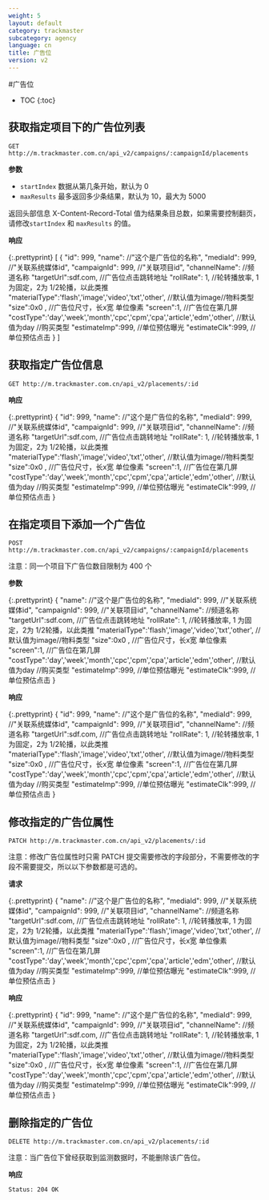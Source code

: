 ```yaml
---
weight: 5
layout: default
category: trackmaster
subcategory: agency
language: cn
title: 广告位
version: v2
---
```


#广告位

* TOC
{:toc}

## 获取指定项目下的广告位列表

    GET http://m.trackmaster.com.cn/api_v2/campaigns/:campaignId/placements

**参数**

* `startIndex` 数据从第几条开始，默认为 0
* `maxResults` 最多返回多少条结果，默认为 10，最大为 5000

返回头部信息 X-Content-Record-Total 值为结果条目总数，如果需要控制翻页，请修改`startIndex` 和 `maxResults` 的值。

**响应**

{:.prettyprint}
    [
        {
        "id": 999,
        "name": //"这个是广告位的名称",
        "mediaId": 999, //"关联系统媒体id",
        "campaignId": 999, //"关联项目id",
        "channelName": //频道名称
        "targetUrl":sdf.com, //广告位点击跳转地址
        "rollRate": 1, //轮转播放率, 1 为固定，2为 1/2轮播，以此类推
        "materialType":'flash','image','video','txt','other', //默认值为image//物料类型
        "size":0x0 , //广告位尺寸，长x宽 单位像素
        "screen":1, //广告位在第几屏
        "costType":'day','week','month','cpc','cpm','cpa','article','edm','other', //默认值为day //购买类型
        "estimateImp":999, //单位预估曝光
        "estimateClk":999, //单位预估点击
        }
    ]


## 获取指定广告位信息

    GET http://m.trackmaster.com.cn/api_v2/placements/:id

**响应**

{:.prettyprint}
        {
        "id": 999,
        "name": //"这个是广告位的名称",
        "mediaId": 999, //"关联系统媒体id",
        "campaignId": 999, //"关联项目id",
        "channelName": //频道名称
        "targetUrl":sdf.com, //广告位点击跳转地址
        "rollRate": 1, //轮转播放率, 1 为固定，2为 1/2轮播，以此类推
        "materialType":'flash','image','video','txt','other', //默认值为image//物料类型
        "size":0x0 , //广告位尺寸，长x宽 单位像素
        "screen":1, //广告位在第几屏
        "costType":'day','week','month','cpc','cpm','cpa','article','edm','other', //默认值为day //购买类型
        "estimateImp":999, //单位预估曝光
        "estimateClk":999, //单位预估点击
        }
    
## 在指定项目下添加一个广告位

    POST http://m.trackmaster.com.cn/api_v2/campaigns/:campaignId/placements

注意：同一个项目下广告位数目限制为 400 个

**参数**

{:.prettyprint}
        {
        "name": //"这个是广告位的名称",
        "mediaId": 999, //"关联系统媒体id",
        "campaignId": 999, //"关联项目id",
        "channelName": //频道名称
        "targetUrl":sdf.com, //广告位点击跳转地址
        "rollRate": 1, //轮转播放率, 1 为固定，2为 1/2轮播，以此类推
        "materialType":'flash','image','video','txt','other', //默认值为image//物料类型
        "size":0x0 , //广告位尺寸，长x宽 单位像素
        "screen":1, //广告位在第几屏
        "costType":'day','week','month','cpc','cpm','cpa','article','edm','other', //默认值为day //购买类型
        "estimateImp":999, //单位预估曝光
        "estimateClk":999, //单位预估点击
        }
    
**响应**

{:.prettyprint}
        {
        "id": 999,
        "name": //"这个是广告位的名称",
        "mediaId": 999, //"关联系统媒体id",
        "campaignId": 999, //"关联项目id",
        "channelName": //频道名称
        "targetUrl":sdf.com, //广告位点击跳转地址
        "rollRate": 1, //轮转播放率, 1 为固定，2为 1/2轮播，以此类推
        "materialType":'flash','image','video','txt','other', //默认值为image//物料类型
        "size":0x0 , //广告位尺寸，长x宽 单位像素
        "screen":1, //广告位在第几屏
        "costType":'day','week','month','cpc','cpm','cpa','article','edm','other', //默认值为day //购买类型
        "estimateImp":999, //单位预估曝光
        "estimateClk":999, //单位预估点击
        }

## 修改指定的广告位属性

    PATCH http://m.trackmaster.com.cn/api_v2/placements/:id

注意：修改广告位属性时只需 PATCH 提交需要修改的字段部分，不需要修改的字段不需要提交，所以以下参数都是可选的。

**请求**

{:.prettyprint}
        {
        "name": //"这个是广告位的名称",
        "mediaId": 999, //"关联系统媒体id",
        "campaignId": 999, //"关联项目id",
        "channelName": //频道名称
        "targetUrl":sdf.com, //广告位点击跳转地址
        "rollRate": 1, //轮转播放率, 1 为固定，2为 1/2轮播，以此类推
        "materialType":'flash','image','video','txt','other', //默认值为image//物料类型
        "size":0x0 , //广告位尺寸，长x宽 单位像素
        "screen":1, //广告位在第几屏
        "costType":'day','week','month','cpc','cpm','cpa','article','edm','other', //默认值为day //购买类型
        "estimateImp":999, //单位预估曝光
        "estimateClk":999, //单位预估点击
        }

**响应**

{:.prettyprint}
        {
        "id": 999,
        "name": //"这个是广告位的名称",
        "mediaId": 999, //"关联系统媒体id",
        "campaignId": 999, //"关联项目id",
        "channelName": //频道名称
        "targetUrl":sdf.com, //广告位点击跳转地址
        "rollRate": 1, //轮转播放率, 1 为固定，2为 1/2轮播，以此类推
        "materialType":'flash','image','video','txt','other', //默认值为image//物料类型
        "size":0x0 , //广告位尺寸，长x宽 单位像素
        "screen":1, //广告位在第几屏
        "costType":'day','week','month','cpc','cpm','cpa','article','edm','other', //默认值为day //购买类型
        "estimateImp":999, //单位预估曝光
        "estimateClk":999, //单位预估点击
        }
    
## 删除指定的广告位

    DELETE http://m.trackmaster.com.cn/api_v2/placements/:id

注意：当广告位下曾经获取到监测数据时，不能删除该广告位。

**响应**

    Status: 204 OK

